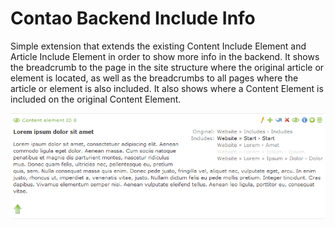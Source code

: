 Contao Backend Include Info
===================

Simple extension that extends the existing Content Include Element and Article Include Element in order to show more info in the backend. It shows the breadcrumb to the page in the site structure where the original article or element is located, as well as the breadcrumbs to all pages where the article or element is also included. It also shows where a Content Element is included on the original Content Element.

![Article settings](https://raw.githubusercontent.com/fritzmg/contao-be-include-info/master/includes.png)